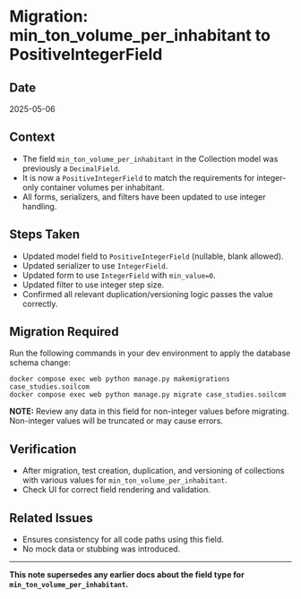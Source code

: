 # Migration: min_ton_volume_per_inhabitant to PositiveIntegerField

## Date
2025-05-06

## Context
- The field `min_ton_volume_per_inhabitant` in the Collection model was previously a `DecimalField`.
- It is now a `PositiveIntegerField` to match the requirements for integer-only container volumes per inhabitant.
- All forms, serializers, and filters have been updated to use integer handling.

## Steps Taken
- Updated model field to `PositiveIntegerField` (nullable, blank allowed).
- Updated serializer to use `IntegerField`.
- Updated form to use `IntegerField` with `min_value=0`.
- Updated filter to use integer step size.
- Confirmed all relevant duplication/versioning logic passes the value correctly.

## Migration Required
Run the following commands in your dev environment to apply the database schema change:

```
docker compose exec web python manage.py makemigrations case_studies.soilcom
docker compose exec web python manage.py migrate case_studies.soilcom
```

**NOTE:** Review any data in this field for non-integer values before migrating. Non-integer values will be truncated or may cause errors.

## Verification
- After migration, test creation, duplication, and versioning of collections with various values for `min_ton_volume_per_inhabitant`.
- Check UI for correct field rendering and validation.

## Related Issues
- Ensures consistency for all code paths using this field.
- No mock data or stubbing was introduced.

---

**This note supersedes any earlier docs about the field type for `min_ton_volume_per_inhabitant`.**
